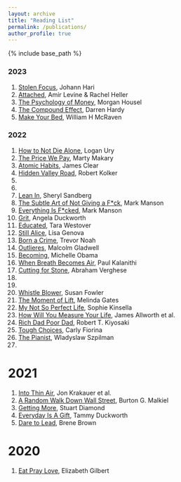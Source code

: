 ```yaml
---
layout: archive
title: "Reading List"
permalink: /publications/
author_profile: true
---
```



<!-- {% if author.googlescholar %}
  You can also find my articles on <u><a href="{{author.googlescholar}}">my Google Scholar profile</a>.</u>
{% endif %} -->

{% include base_path %}

### 2023
1. [Stolen Focus](https://bookshop.org/p/books/stolen-focus-why-you-can-t-pay-attention-and-how-to-think-deeply-again-johann-hari/16895371?ean=9780593138533), Johann Hari
2. [Attached](https://bookshop.org/p/books/attached-the-new-science-of-adult-attachment-and-how-it-can-help-you-find-and-keep-love-amir-levine/6718109?ean=9781585429134), Amir Levine & Rachel Heller
3. [The Psychology of Money](https://bookshop.org/p/books/the-psychology-of-money-timeless-lessons-on-wealth-greed-and-happiness/14357913?ean=9780857197689), Morgan Housel
4. [The Compound Effect](https://bookshop.org/p/books/the-compound-effect-10th-anniversary-edition-jumpstart-your-income-your-life-your-success-darren-hardy/7899529?ean=9780306924637), Darren Hardy
5. [Make Your Bed](https://bookshop.org/p/books/make-your-bed-little-things-that-can-change-your-life-and-maybe-the-world-william-h-mcraven/15285924?ean=9781455570249), William H McRaven

### 2022
1. [How to Not Die Alone](https://bookshop.org/p/books/how-to-not-die-alone-the-surprising-science-that-will-help-you-find-love-logan-ury/15609677?ean=9781982120634), Logan Ury
2. [The Price We Pay](https://bookshop.org/p/books/the-price-we-pay-what-broke-american-health-care-and-how-to-fix-it-marty-makary/8556230?ean=9781635575910), Marty Makary
3. [Atomic Habits](https://bookshop.org/p/books/atomic-habits-an-easy-proven-way-to-build-good-habits-break-bad-ones-james-clear/12117739?ean=9780735211292), James Clear
4. [Hidden Valley Road](https://bookshop.org/p/books/hidden-valley-road-inside-the-mind-of-an-american-family-robert-kolker/7365400?ean=9780385543767), Robert Kolker
5. 
6. 
7. [Lean In](https://bookshop.org/p/books/lean-in-women-work-and-the-will-to-lead-sheryl-sandberg/8631517?ean=9780385349949), Sheryl Sandberg
8. [The Subtle Art of Not Giving a F\*ck](https://bookshop.org/p/books/the-subtle-art-of-not-giving-a-f-ck-a-counterintuitive-approach-to-living-a-good-life-mark-manson/6437681?ean=9780062457714), Mark Manson
9. [Everything Is F\*cked](https://bookshop.org/p/books/everything-is-f-cked-mark-manson/8006390?ean=9780062956569), Mark Manson 
10. [Grit](https://bookshop.org/p/books/grit-the-power-of-passion-and-perseverance-angela-duckworth/6700116?ean=9781501111112), Angela Duckworth
11. [Educated](https://bookshop.org/p/books/educated-a-memoir-tara-westover/15280731?ean=9780399590528), Tara Westover
12. [Still Alice](https://bookshop.org/p/books/still-alice-lisa-genova/586308?ean=9781439102817), Lisa Genova
13. [Born a Crime](https://bookshop.org/p/books/born-a-crime-stories-from-a-south-african-childhood-trevor-noah/6314082?ean=9780399588198), Trevor Noah
14. [Outlieres](https://bookshop.org/p/books/outliers-the-story-of-success-malcolm-gladwell/16437709?ean=9780316017930), Malcolm Gladwell
15. [Becoming](https://bookshop.org/p/books/becoming-michelle-obama/266233?ean=9781524763145), Michelle Obama
16. [When Breath Becomes Air](https://bookshop.org/p/books/when-breath-becomes-air-paul-kalanithi/7373634?ean=9780812988406), Paul Kalanithi 
17. [Cutting for Stone](https://bookshop.org/p/books/cutting-for-stone-abraham-verghese/586123?ean=9780375714368), Abraham Verghese
18. 
19. 
20. [Whistle Blower](https://bookshop.org/p/books/whistleblower-my-unlikely-journey-to-silicon-valley-and-speaking-out-against-injustice-susan-fowler/12087734?ean=9780525560142), Susan Fowler
21. [The Moment of Lift](https://bookshop.org/p/books/the-moment-of-lift-melinda-gates/19192697?ean=9781250257727), Melinda Gates
22. [My Not So Perfect Life](https://bookshop.org/p/books/my-not-so-perfect-life-sophie-kinsella/7381513?ean=9780812987713), Sophie Kinsella
23. [How Will You Measure Your Life](https://bookshop.org/p/books/how-will-you-measure-your-life-clayton-m-christensen/6430275?ean=9780062102416), James Allworth et al.
24. [Rich Dad Poor Dad](https://bookshop.org/p/books/rich-dad-poor-dad-what-the-rich-teach-their-kids-about-money-that-the-poor-and-middle-class-do-not-robert-t-kiyosaki/8237641?ean=9781612680194), Robert T. Kiyosaki 
25. [Tough Choices](https://www.amazon.com/Tough-Choices-Memoir-Carly-Fiorina/dp/159184181X), Carly Fiorina
26. [The Pianist](https://bookshop.org/p/books/the-pianist-seventy-fifth-anniversary-edition-the-extraordinary-true-story-of-one-man-s-survival-in-warsaw-1939-1945-wladyslaw-szpilman/9903797?ean=9781250249548), Wladyslaw Szpilman
27. 

2021
======
1. [Into Thin Air](https://www.amazon.com/Into-Thin-Air-Personal-Disaster/dp/0385494785), Jon Krakauer et al.
2. [A Random Walk Down Wall Street](https://bookshop.org/p/books/a-random-walk-down-wall-street-the-best-investment-guide-that-money-can-buy-burton-g-malkiel/18515450?ean=9781324051138), Burton G. Malkiel
3. [Getting More](https://bookshop.org/p/books/getting-more-how-you-can-negotiate-to-succeed-in-work-and-life-stuart-diamond/8782853?ean=9780307716903), Stuart Diamond
4. [Everyday Is A Gift](https://bookshop.org/p/books/every-day-is-a-gift-a-memoir-tammy-duckworth/15718261?ean=9781538718513), Tammy Duckworth
5. [Dare to Lead](https://bookshop.org/p/books/dare-to-lead-brave-work-tough-conversations-whole-hearts-brene-brown/9586434?ean=9780399592522), Brene Brown

2020
======
1. [Eat Pray Love](https://bookshop.org/p/books/eat-pray-love-one-woman-s-search-for-everything-across-italy-india-and-indonesia-elizabeth-gilbert/11694804?ean=9780143038412), Elizabeth Gilbert



<!-- {% for post in site.publications reversed %}
  {% include archive-single.html %}
{% endfor %} -->
